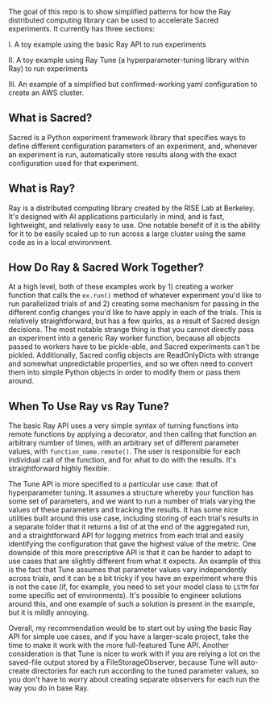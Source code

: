 The goal of this repo is to show simplified patterns for how the Ray distributed computing
 library can be used to accelerate Sacred experiments. It currently has three sections: 
 
 I. A toy example using the basic Ray API to run experiments
 
 II. A toy example using Ray Tune (a hyperparameter-tuning library within Ray) to run 
 experiments 
 
 III. An example of a simplified but confirmed-working yaml configuration to create an AWS cluster. 
 
 ## What is Sacred? 
 Sacred is a Python experiment framework library that specifies ways to define different configuration
 parameters of an experiment, and, whenever an experiment is run, automatically store results along with the 
 exact configuration used for that experiment. 
 
 
 ## What is Ray? 
 Ray is a distributed computing library created by the RISE Lab at Berkeley. It's designed 
 with AI applications particularly in mind, and is fast, lightweight, and relatively easy to use. 
 One notable benefit of it is the ability for it to be easily scaled up to run across a large cluster using
 the same code as in a local environment. 
 
 ## How Do Ray & Sacred Work Together? 
 At a high level, both of these examples work by 1) creating a worker function that calls the 
 `ex.run()` method of whatever experiment you'd like to run parallelized trials of and 2) creating 
 some mechanism for passing in the different config changes you'd like to have apply in each of the
 trials. This is relatively straightforward, but has a few quirks, as a result of Sacred design decisions. 
 The most notable strange thing is that you cannot directly pass an experiment into a generic Ray worker 
 function, because all objects passed to workers have to be pickle-able, and Sacred experiments can't 
 be pickled. Additionally, Sacred config objects are ReadOnlyDicts with strange and somewhat unpredictable properties, 
 and so we often need to convert them into simple Python objects in order to modify them or 
 pass them around. 
 
 
 ## When To Use Ray vs Ray Tune?
 The basic Ray API uses a very simple syntax of turning functions into remote functions by applying a decorator, 
 and then calling that function an arbitrary number of times, with an arbitrary set of different parameter values, 
 with `function_name.remote()`. The user is responsible for each individual call of the function, and for 
 what to do with the results. It's straightforward highly flexible. 
 
 The Tune API is more specified to a particular use case: that of hyperparameter tuning. It assumes a structure 
 whereby your function has some set of parameters, and we want to run a number of trials varying the values 
 of these parameters and tracking the results. It has some nice utilities built around this use case, including 
 storing of each trial's results in a separate folder that it returns a list of at the end of the aggregated run, 
 and a straightforward API for logging metrics from each trial and easily identifying the configuration that 
 gave the highest value of the metric. One downside of this more prescriptive API is that it can be harder to adapt 
 to use cases that are slightly different from what it expects. An example of this is the fact that Tune assumes
 that parameter values vary independently across trials, and it can be a bit tricky if you have an experiment where this
 is not the case (if, for example, you need to set your model class to `LSTM` for some specific set of environments). 
 It's possible to engineer solutions around this, and one example of such a solution is present in the example, but it 
 is mildly annoying.
 
 Overall, my recommendation would be to start out by using the basic Ray API for simple use cases, and if you have a larger-scale project, 
 take the time to make it work with the more full-featured Tune API. Another consideration is that Tune is nicer to work
 with if you are relying a lot on the saved-file output stored by a FileStorageObserver, because Tune will auto-create 
 directories for each run according to the tuned parameter values, so you don't have to worry about creating separate 
 observers for each run the way you do in base Ray. 
 
 
 
 